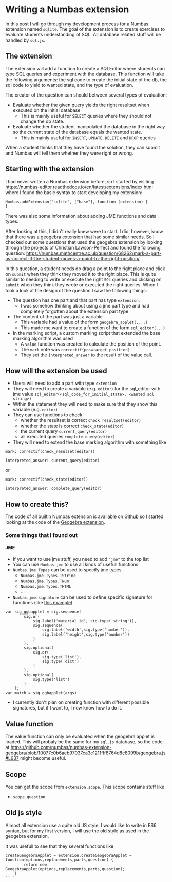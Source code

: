 # Writing a Numbas extension

In this post I will go through my development process for a Numbas extension named `sqlite`.
The goal of the extension is to create exercises to evaluate students understanding of SQL. All database related stuff will be handled by `sql.js`.

## The extension

The extension will add a function to create a SQLEditor where students can type SQL queries and experiment with the database. This function will take the following arguments: the sql code to create the initial state of the db, the sql code to yield to wanted state, and the type of evaluation.

The creator of the question can should between several types of evaluation:

- Evaluate whether the given query yields the right resultset when executed on the initial database
  - This is mainly useful for `SELECT` queries where they should not change the db state.
- Evaluate whether the student manipulated the database in the right way so the current state of the database equals the wanted state.
  - This is mainly useful for `INSERT`, `UPDATE`, `DELETE` and `DROP` queries

When a student thinks that they have found the solution, they can submit and Numbas will tell them whether they were right or wrong.

## Starting with the extension

I had never written a Numbas extension before, so I started by visiting https://numbas-editor.readthedocs.io/en/latest/extensions/index.html where I found the basic syntax to start developing my extension:

```
Numbas.addExtension("sqlite", ["base"], function (extension) {
}
```

There was also some information about adding JME functions and data types.

After looking at this, I didn't really knew were to start. I did, however, know that there was a geogebra extension that had some similar needs. So I checked out some questions that used the geogebra extension by looking through the projects of Christian Lawson-Perfect and found the following question: https://numbas.mathcentre.ac.uk/question/68262/mark-a-part-as-correct-if-the-student-moves-a-point-to-the-right-position/

In this question, a student needs do drag a point to the right place and click on `submit` when they think they moved it to the right place. This is quite similar to needing to write or execute the right `SQL` queries and clicking on `submit` when they think they wrote or executed the right queries. When I took a look at the design of the question I saw the following things:

- The question has one part and that part has type `extension`.
  - I was somehow thinking about using a jme part type and had completely forgotten about the extension part type
- The content of the part was just a variable
  - This variable had a value of the form `geogebra_applet(....)`
  - This made me want to create a function of the form `sql_editor(...)`
- In the marking script, a custom marking script that extended the base marking algorithm was used
  - A `value` function was created to calculate the position of the point.
  - The `mark` note was `correctif(pos=target_position)`
  - They set the `interpreted_answer` to the result of the value call.

## How will the extension be used

- Users will need to add a part with type `extension`
- They will need to create a variable (e.g. `editor`) for the sql_editor with jme value `sql_editor(<sql_code_for_initial_state>, <wanted sql string>)`
- Within the statement they will need to make sure that they show this variable (e.g. `editor`)
- They can use functions to check
  - whether the resultset is correct `check_resultset(editor)`
  - whether the state is correct `check_state(editor)`
  - the current query `current_query(editor)`
  - all executed queries `complete_query(editor)`
- They will need to extend the base marking algorithm with something like

```
mark: correctif(check_resulset(editor))

interpreted_answer: current_query(editor)
```

or

```
mark: correctif(check_state(editor))

interpreted_answer: complete_query(editor)
```

## How to create this?

The code of all builtin Numbas extension is available on [Github](https://github.com/numbas) so I started looking at the code of the [Geogebra extension](https://github.com/numbas/numbas-extension-geogebra/).

### Some things that I found out

#### JME

- If you want to use jme stuff, you need to add `"jme"` to the top list
- You can use `Numbas.jme` to use all kinds of usefull functions
- `Numbas.jme.Types` can be used to specify jme types
  - `Numbas.jme.Types.TString`
  - `Numbas.jme.Types.TNum`
  - `Numbas.jme.Types.THTML`
  - ...
- `Numbas.jme.signature` can be used to define specific signature for functions (like [this example](https://github.com/numbas/numbas-extension-geogebra/blob/10077c0b6aeb97037ca3c1211fff6764d8c8099b/geogebra.js#L727))

```
var sig_ggbapplet = sig.sequence(
        sig.or(
            sig.label('material_id', sig.type('string')),
            sig.sequence(
                sig.label('width',sig.type('number')),
                sig.label('height',sig.type('number'))
            )
        ),
        sig.optional(
            sig.or(
                sig.type('list'),
                sig.type('dict')
            )
        ),
        sig.optional(
            sig.type('list')
        )
    );
var match = sig_ggbapplet(args)
```

- I currently don't plan on creating function with different possible signatures, but if I want to, I now know how to do it.

## Value function

The value function can only be evaluated when the geogebra applet is loaded. This will probaly be the same for my `sql.js` database, so the code at https://github.com/numbas/numbas-extension-geogebra/blob/10077c0b6aeb97037ca3c1211fff6764d8c8099b/geogebra.js#L937 might become useful.

## Scope

You can get the scope from `extension.scope`. This scope contains stuff like

- `scope.question`

## Old js style

Almost all extension use a quite old JS style. I would like to write in ES6 syntax, but for my first version, I will use the old style as used in the geogebra extension.

It was usefull to see that they several functions like

```
createGeogebraApplet = extension.createGeogebraApplet = function(options,replacements,parts,question) {
        return new GeogebraApplet(options,replacements,parts,question);
    }
`` `
```
